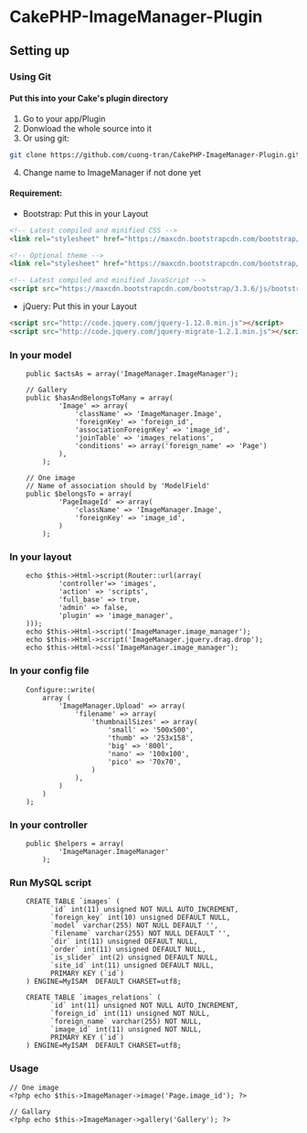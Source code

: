 CakePHP-ImageManager-Plugin
===========================

## Setting up

### Using Git
#### Put this into your Cake's plugin directory
1. Go to your app/Plugin
2. Donwload the whole source into it
3. Or using git:
```bash
git clone https://github.com/cuong-tran/CakePHP-ImageManager-Plugin.git ImageManager
```
4. Change name to ImageManager if not done yet

#### Requirement:
- Bootstrap: Put this in your Layout *<head></head>*
```html
<!-- Latest compiled and minified CSS -->
<link rel="stylesheet" href="https://maxcdn.bootstrapcdn.com/bootstrap/3.3.6/css/bootstrap.min.css" integrity="sha384-1q8mTJOASx8j1Au+a5WDVnPi2lkFfwwEAa8hDDdjZlpLegxhjVME1fgjWPGmkzs7" crossorigin="anonymous">

<!-- Optional theme -->
<link rel="stylesheet" href="https://maxcdn.bootstrapcdn.com/bootstrap/3.3.6/css/bootstrap-theme.min.css" integrity="sha384-fLW2N01lMqjakBkx3l/M9EahuwpSfeNvV63J5ezn3uZzapT0u7EYsXMjQV+0En5r" crossorigin="anonymous">

<!-- Latest compiled and minified JavaScript -->
<script src="https://maxcdn.bootstrapcdn.com/bootstrap/3.3.6/js/bootstrap.min.js" integrity="sha384-0mSbJDEHialfmuBBQP6A4Qrprq5OVfW37PRR3j5ELqxss1yVqOtnepnHVP9aJ7xS" crossorigin="anonymous"></script>
```
 - jQuery: Put this in your Layout *<head></head>*
```html
<script src="http://code.jquery.com/jquery-1.12.0.min.js"></script>
<script src="http://code.jquery.com/jquery-migrate-1.2.1.min.js"></script>
```

### In your model

        public $actsAs = array('ImageManager.ImageManager');

        // Gallery
        public $hasAndBelongsToMany = array(
                'Image' => array(
                    'className' => 'ImageManager.Image',
                    'foreignKey' => 'foreign_id',
                    'associationForeignKey' => 'image_id',
                    'joinTable' => 'images_relations',
                    'conditions' => array('foreign_name' => 'Page')
                ),
            );

        // One image
        // Name of association should by 'ModelField'
        public $belongsTo = array(
                'PageImageId' => array(
                    'className' => 'ImageManager.Image',
                    'foreignKey' => 'image_id',
                )
            );


### In your layout

        echo $this->Html->script(Router::url(array(
                'controller'=> 'images',
                'action' => 'scripts',
                'full_base' => true,
                'admin' => false,
                'plugin' => 'image_manager',
        )));
        echo $this->Html->script('ImageManager.image_manager');
        echo $this->Html->script('ImageManager.jquery.drag.drop');
        echo $this->Html->css('ImageManager.image_manager');


### In your config file

        Configure::write(
            array (
                'ImageManager.Upload' => array(
                    'filename' => array(
                        'thumbnailSizes' => array(
                            'small' => '500x500',
                            'thumb' => '253x158',
                            'big' => '800l',
                            'nano' => '100x100',
                            'pico' => '70x70',
                        )
                    ),
                )
            )
        );


### In your controller

        public $helpers = array(
                'ImageManager.ImageManager'
            );


### Run MySQL script

        CREATE TABLE `images` (
              `id` int(11) unsigned NOT NULL AUTO_INCREMENT,
              `foreign_key` int(10) unsigned DEFAULT NULL,
              `model` varchar(255) NOT NULL DEFAULT '',
              `filename` varchar(255) NOT NULL DEFAULT '',
              `dir` int(11) unsigned DEFAULT NULL,
              `order` int(11) unsigned DEFAULT NULL,
              `is_slider` int(2) unsigned DEFAULT NULL,
              `site_id` int(11) unsigned DEFAULT NULL,
              PRIMARY KEY (`id`)
        ) ENGINE=MyISAM  DEFAULT CHARSET=utf8;

        CREATE TABLE `images_relations` (
              `id` int(11) unsigned NOT NULL AUTO_INCREMENT,
              `foreign_id` int(11) unsigned NOT NULL,
              `foreign_name` varchar(255) NOT NULL,
              `image_id` int(11) unsigned NOT NULL,
              PRIMARY KEY (`id`)
        ) ENGINE=MyISAM  DEFAULT CHARSET=utf8;


### Usage
    // One image
    <?php echo $this->ImageManager->image('Page.image_id'); ?>

    // Gallary
    <?php echo $this->ImageManager->gallery('Gallery'); ?>
